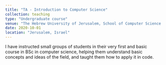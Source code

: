 ```yaml
---
title: "TA - Introduction to Computer Science"
collection: teaching
type: "Undergraduate course"
venue: "The Hebrew University of Jerusalem, School of Computer Science and Engineering"
date: 2020-10-01
location: "Jerusalem, Israel"
---
```


I have instructed small groups of students in their very first and basic course in BSc in computer science, helping them understand basic concepts and ideas of the field, and taught them how to apply it in code.
